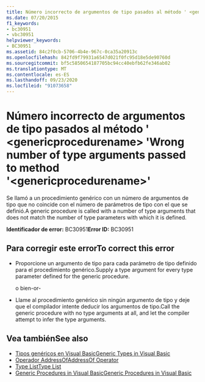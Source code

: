 ```yaml
---
title: Número incorrecto de argumentos de tipo pasados al método ' <genericprocedurename> '
ms.date: 07/20/2015
f1_keywords:
- bc30951
- vbc30951
helpviewer_keywords:
- BC30951
ms.assetid: 84c2f0cb-5706-4b4e-967c-0ca35a20913c
ms.openlocfilehash: 842fd9f79931a6547d021f0fc95d18e5de90760d
ms.sourcegitcommit: bf5c5850654187705bc94cc40ebfb62fe346ab02
ms.translationtype: MT
ms.contentlocale: es-ES
ms.lasthandoff: 09/23/2020
ms.locfileid: "91073658"
---
```

# <a name="wrong-number-of-type-arguments-passed-to-method-genericprocedurename"></a><span data-ttu-id="3373e-102">Número incorrecto de argumentos de tipo pasados al método ' \<genericprocedurename> '</span><span class="sxs-lookup"><span data-stu-id="3373e-102">Wrong number of type arguments passed to method '\<genericprocedurename>'</span></span>

<span data-ttu-id="3373e-103">Se llamó a un procedimiento genérico con un número de argumentos de tipo que no coincide con el número de parámetros de tipo con el que se definió.</span><span class="sxs-lookup"><span data-stu-id="3373e-103">A generic procedure is called with a number of type arguments that does not match the number of type parameters with which it is defined.</span></span>  
  
 <span data-ttu-id="3373e-104">**Identificador de error:** BC30951</span><span class="sxs-lookup"><span data-stu-id="3373e-104">**Error ID:** BC30951</span></span>  
  
## <a name="to-correct-this-error"></a><span data-ttu-id="3373e-105">Para corregir este error</span><span class="sxs-lookup"><span data-stu-id="3373e-105">To correct this error</span></span>  
  
- <span data-ttu-id="3373e-106">Proporcione un argumento de tipo para cada parámetro de tipo definido para el procedimiento genérico.</span><span class="sxs-lookup"><span data-stu-id="3373e-106">Supply a type argument for every type parameter defined for the generic procedure.</span></span>  
  
     <span data-ttu-id="3373e-107">o bien</span><span class="sxs-lookup"><span data-stu-id="3373e-107">-or-</span></span>  
  
- <span data-ttu-id="3373e-108">Llame al procedimiento genérico sin ningún argumento de tipo y deje que el compilador intente deducir los argumentos de tipo.</span><span class="sxs-lookup"><span data-stu-id="3373e-108">Call the generic procedure with no type arguments at all, and let the compiler attempt to infer the type arguments.</span></span>  
  
## <a name="see-also"></a><span data-ttu-id="3373e-109">Vea también</span><span class="sxs-lookup"><span data-stu-id="3373e-109">See also</span></span>

- [<span data-ttu-id="3373e-110">Tipos genéricos en Visual Basic</span><span class="sxs-lookup"><span data-stu-id="3373e-110">Generic Types in Visual Basic</span></span>](../programming-guide/language-features/data-types/generic-types.md)
- [<span data-ttu-id="3373e-111">Operador AddressOf</span><span class="sxs-lookup"><span data-stu-id="3373e-111">AddressOf Operator</span></span>](../language-reference/operators/addressof-operator.md)
- [<span data-ttu-id="3373e-112">Type List</span><span class="sxs-lookup"><span data-stu-id="3373e-112">Type List</span></span>](../language-reference/statements/type-list.md)
- [<span data-ttu-id="3373e-113">Generic Procedures in Visual Basic</span><span class="sxs-lookup"><span data-stu-id="3373e-113">Generic Procedures in Visual Basic</span></span>](../programming-guide/language-features/data-types/generic-procedures.md)
